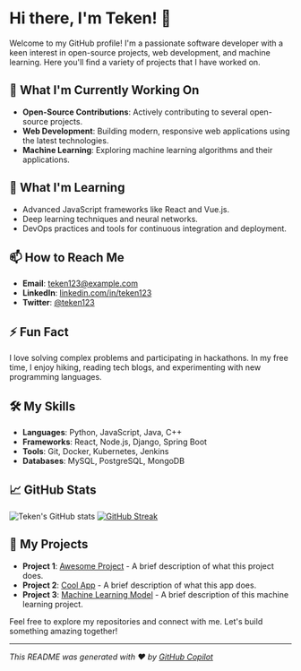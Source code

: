 # Hi there, I'm Teken! 👋

Welcome to my GitHub profile! I'm a passionate software developer with a keen interest in open-source projects, web development, and machine learning. Here you'll find a variety of projects that I have worked on.

## 🔭 What I'm Currently Working On
- **Open-Source Contributions**: Actively contributing to several open-source projects.
- **Web Development**: Building modern, responsive web applications using the latest technologies.
- **Machine Learning**: Exploring machine learning algorithms and their applications.

## 🌱 What I'm Learning
- Advanced JavaScript frameworks like React and Vue.js.
- Deep learning techniques and neural networks.
- DevOps practices and tools for continuous integration and deployment.

## 📫 How to Reach Me
- **Email**: teken123@example.com
- **LinkedIn**: [linkedin.com/in/teken123](https://linkedin.com/in/teken123)
- **Twitter**: [@teken123](https://twitter.com/teken123)

## ⚡ Fun Fact
I love solving complex problems and participating in hackathons. In my free time, I enjoy hiking, reading tech blogs, and experimenting with new programming languages.

## 🛠️ My Skills
- **Languages**: Python, JavaScript, Java, C++
- **Frameworks**: React, Node.js, Django, Spring Boot
- **Tools**: Git, Docker, Kubernetes, Jenkins
- **Databases**: MySQL, PostgreSQL, MongoDB

## 📈 GitHub Stats
![Teken's GitHub stats](https://github-readme-stats.vercel.app/api?username=teken123&show_icons=true&theme=radical)
[![GitHub Streak](https://github-readme-streak-stats.herokuapp.com/?user=teken123&theme=radical)](https://git.io/streak-stats)

## 🔗 My Projects
- **Project 1**: [Awesome Project](https://github.com/teken123/awesome-project) - A brief description of what this project does.
- **Project 2**: [Cool App](https://github.com/teken123/cool-app) - A brief description of what this app does.
- **Project 3**: [Machine Learning Model](https://github.com/teken123/ml-model) - A brief description of this machine learning project.

Feel free to explore my repositories and connect with me. Let's build something amazing together!

---

*This README was generated with ❤️ by [GitHub Copilot](https://github.com/features/copilot)*

<!---
teken123/teken123 is a ✨ special ✨ repository because its `README.md` (this file) appears on your GitHub profile.
You can click the Preview link to take a look at your changes.
--->
